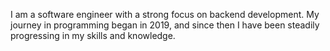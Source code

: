  I am a software engineer with a strong focus on backend development. My journey in programming began in 2019, and since then I have been steadily progressing in my skills and knowledge.
